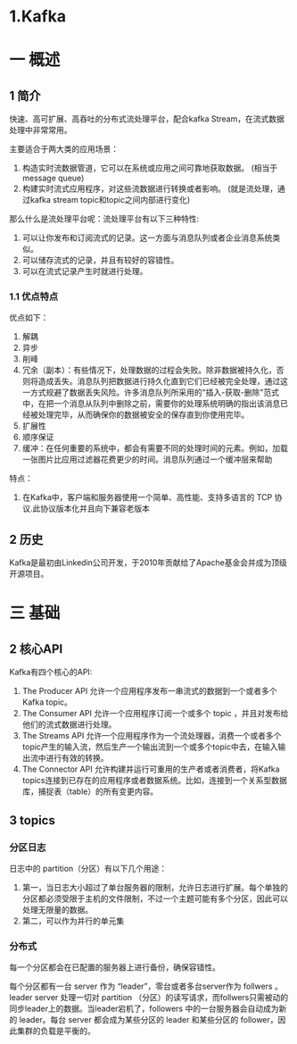 # 1.Kafka

# 一 概述
## 1 简介
快速、高可扩展、高吞吐的分布式流处理平台，配合kafka Stream，在流式数据处理中非常常用。

主要适合于两大类的应用场景：
1. 构造实时流数据管道，它可以在系统或应用之间可靠地获取数据。 (相当于message queue)
2. 构建实时流式应用程序，对这些流数据进行转换或者影响。 (就是流处理，通过kafka stream topic和topic之间内部进行变化)

那么什么是流处理平台呢：流处理平台有以下三种特性:
1. 可以让你发布和订阅流式的记录。这一方面与消息队列或者企业消息系统类似。
2. 可以储存流式的记录，并且有较好的容错性。
3. 可以在流式记录产生时就进行处理。

### 1.1 优点特点
优点如下：
1. 解耦
2. 异步
2. 削峰
3. 冗余（副本）：有些情况下，处理数据的过程会失败。除非数据被持久化，否则将造成丢失。消息队列把数据进行持久化直到它们已经被完全处理，通过这一方式规避了数据丢失风险。许多消息队列所采用的"插入-获取-删除"范式中，在把一个消息从队列中删除之前，需要你的处理系统明确的指出该消息已经被处理完毕，从而确保你的数据被安全的保存直到你使用完毕。
4. 扩展性
5. 顺序保证
6. 缓冲：在任何重要的系统中，都会有需要不同的处理时间的元素。例如，加载一张图片比应用过滤器花费更少的时间。消息队列通过一个缓冲层来帮助

特点：
1. 在Kafka中，客户端和服务器使用一个简单、高性能、支持多语言的 TCP 协议.此协议版本化并且向下兼容老版本


## 2 历史
Kafka是最初由Linkedin公司开发，于2010年贡献给了Apache基金会并成为顶级开源项目。


# 三 基础

## 2 核心API
Kafka有四个核心的API:
1. The Producer API 允许一个应用程序发布一串流式的数据到一个或者多个Kafka topic。
2. The Consumer API 允许一个应用程序订阅一个或多个 topic ，并且对发布给他们的流式数据进行处理。
3. The Streams API 允许一个应用程序作为一个流处理器，消费一个或者多个topic产生的输入流，然后生产一个输出流到一个或多个topic中去，在输入输出流中进行有效的转换。
4. The Connector API 允许构建并运行可重用的生产者或者消费者，将Kafka topics连接到已存在的应用程序或者数据系统。比如，连接到一个关系型数据库，捕捉表（table）的所有变更内容。

## 3 topics
### 分区日志
日志中的 partition（分区）有以下几个用途：
1. 第一，当日志大小超过了单台服务器的限制，允许日志进行扩展。每个单独的分区都必须受限于主机的文件限制，不过一个主题可能有多个分区，因此可以处理无限量的数据。
2. 第二，可以作为并行的单元集

### 分布式
每一个分区都会在已配置的服务器上进行备份，确保容错性。

每个分区都有一台 server 作为 “leader”，零台或者多台server作为 follwers 。leader server 处理一切对 partition （分区）的读写请求，而follwers只需被动的同步leader上的数据。当leader宕机了，followers 中的一台服务器会自动成为新的 leader。每台 server 都会成为某些分区的 leader 和某些分区的 follower，因此集群的负载是平衡的。
